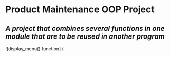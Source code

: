 # **Product Maintenance OOP Project**
## *A project that combines several functions in one module that are to be reused in another program*
![display_menu() function] (
